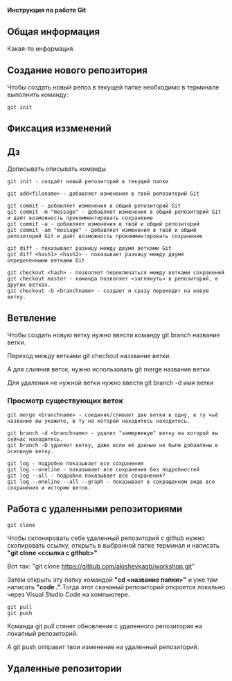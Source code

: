 **Инструкция по работе Git**

## Общая информация

Какая-то информация.

## Создание нового репозитория

Чтобы создать новый репоз в текущей папке необходимо в терминале выполнить команду:

    git init

## Фиксация иззменений

## Дз
Дописывать описывать команды

    git init - создаёт новый репозиторий в текущей папке

    git add<filename> - добавляет изменения в твой репозиторий Git

    git commit - добавляет изменения в общий репозиторий Git
    git commit -m "message" - добавляет изменения в общий репозиторий Git и даёт возможность прокомментировать сохранение
    git commit -a - добавляет изменения в твой и общий репозиторий
    git commit -am "message" - добавляет изменения в твой и общий репозиторий Git и даёт возможность прокомментировать сохранение

    git diff - показывает разницу между двумя ветками Git
    git diff <hash1> <hash2> - показывает разницу между двумя определенными ветками Git
    
    git checkout <hash> - позволяет переключаться между ветками сохранений 
    git checkout master - команда позволяет «заглянуть» в репозиторий, в других ветках.
    git checkout -b <branchname> - создает и сразу переходит на новую ветку.

## Ветвление 

Чтобы создать новую ветку нужно ввести команду git branch название ветки.

Переход между ветками git chechout наззвание ветки.

А для слияния веток, нужно использовать git merge название ветки.

Для удаления не нужной ветки нужно ввести git branch -d имя ветки

### Просмотр существующих веток

    git merge <branchname> - соединяе/сливает две ветки в одну, в ту чьё название вы укажите, в ту на которой находитесь находитесь.

    git branch -d <branchname> - удалит "замерженую" ветку на которой вы сейчас находитесь.
    git branch -D удаляет ветку, даже если её данные не были добавлены в основную ветку.

    git log - подробно показывает все сохранения 
    git log --oneline - показывает все сохранения без подробностей 
    git log --all - подробно показывает все сохранения?
    git log --oneline --all --graph - показывает в сокращенном виде все сохранения и историю веток. 

## Работа с удаленными репозиториями

    git clone 
Чтобы склонировать себе удаленный репозиторий с github нужно скопировать ссылку, открыть в выбранной папке терминал и написать __"git clone <ссылка с github>"__

Вот так:
    "git clone https://github.com/akishevkagb/workshop.git"

Затем открыть эту папку командой __"cd <название папки>"__ и уже там написать __"code ."__.Тогда этот скачаный репозиторий откроется локально через Visual Studio Code на компьютере. 

    git pull
    git push

Команда git pull стянет обновления с удаленного репозитория на локалный репозиторий.

А git push отправит твои изменение на удаленный репозиторий.

## Удаленные репозитории